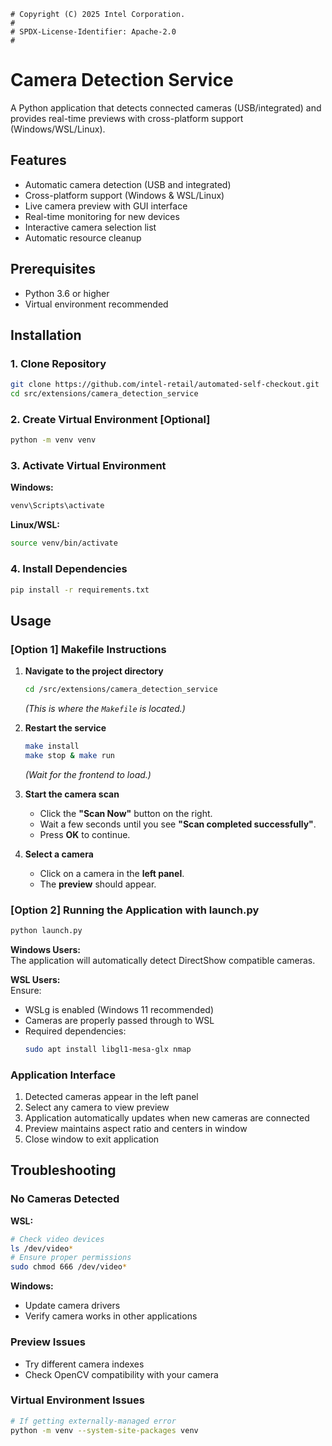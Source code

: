 ```
# Copyright (C) 2025 Intel Corporation. 
# 
# SPDX-License-Identifier: Apache-2.0 
#
```

# Camera Detection Service

A Python application that detects connected cameras (USB/integrated) and provides real-time previews with cross-platform support (Windows/WSL/Linux).

## Features
- Automatic camera detection (USB and integrated)
- Cross-platform support (Windows & WSL/Linux)
- Live camera preview with GUI interface
- Real-time monitoring for new devices
- Interactive camera selection list
- Automatic resource cleanup

## Prerequisites
- Python 3.6 or higher
- Virtual environment recommended

## Installation
### 1. Clone Repository
```bash
git clone https://github.com/intel-retail/automated-self-checkout.git
cd src/extensions/camera_detection_service
```

### 2. Create Virtual Environment [Optional]
```bash
python -m venv venv
```

### 3. Activate Virtual Environment
**Windows:**
```cmd
venv\Scripts\activate
```

**Linux/WSL:**
```bash
source venv/bin/activate
```

### 4. Install Dependencies
```bash
pip install -r requirements.txt 
```

## Usage

### [Option 1] Makefile Instructions

1. **Navigate to the project directory**
   ```bash
   cd /src/extensions/camera_detection_service
   ```
   *(This is where the `Makefile` is located.)*

2. **Restart the service**
   ```bash
   make install
   make stop & make run
   ```
   *(Wait for the frontend to load.)*

3. **Start the camera scan**
   - Click the **"Scan Now"** button on the right.
   - Wait a few seconds until you see **"Scan completed successfully"**.
   - Press **OK** to continue.

4. **Select a camera**
   - Click on a camera in the **left panel**.
   - The **preview** should appear.

### [Option 2] Running the Application with launch.py
```bash
python launch.py
```

**Windows Users:**  
The application will automatically detect DirectShow compatible cameras.

**WSL Users:**  
Ensure:
- WSLg is enabled (Windows 11 recommended)
- Cameras are properly passed through to WSL
- Required dependencies:
  ```bash
  sudo apt install libgl1-mesa-glx nmap
  ```

### Application Interface
1. Detected cameras appear in the left panel
2. Select any camera to view preview
3. Application automatically updates when new cameras are connected
4. Preview maintains aspect ratio and centers in window
5. Close window to exit application

## Troubleshooting

### No Cameras Detected
**WSL:**
```bash
# Check video devices
ls /dev/video*
# Ensure proper permissions
sudo chmod 666 /dev/video*
```

**Windows:**
- Update camera drivers
- Verify camera works in other applications

### Preview Issues
- Try different camera indexes
- Check OpenCV compatibility with your camera

### Virtual Environment Issues
```bash
# If getting externally-managed error
python -m venv --system-site-packages venv
```
